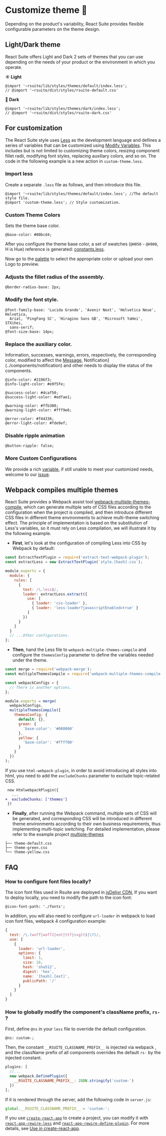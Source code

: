# Customize theme 🎨

Depending on the product's variability, React Suite provides flexible configurable parameters on the theme design.

## Light/Dark theme

React Suite offers Light and Dark 2 sets of themes that you can use depending on the needs of your product or the environment in which you operate.

**☀️ Light**

```less
@import '~rsuite/lib/styles/themes/default/index.less';
// @import '~rsuite/dist/styles/rsuite-default.css'
```

**🌙 Dark**

```less
@import '~rsuite/lib/styles/themes/dark/index.less';
// @import '~rsuite/dist/styles/rsuite-dark.css'
```

## For customization

The React Suite style uses [Less][less] as the development language and defines a series of variables that can be customized using [Modify Variables][modify variables]. This includes but is not limited to customizing theme colors, resizing component fillet radii, modifying font styles, replacing auxiliary colors, and so on. The code in the following example is a new action in `custom-theme.less`.

### Import less

Create a separate `.less` file as follows, and then introduce this file.

```less
@import '~rsuite/lib/styles/themes/default/index.less'; //The default style file.
@import 'custom-theme.less'; // Style customization.
```

### Custom Theme Colors

Sets the theme base color.

```less
@base-color: #00bcd4;
```

After you configure the theme base color, a set of swatches (`@H050` - `@H900`, H is Hue) reference is generated: [constants.less](rsuite-theme-pallete).

Now go to the [palette](/tools/palette) to select the appropriate color or upload your own Logo to preview.

### Adjusts the fillet radius of the assembly.

```less
@border-radius-base: 2px;
```

### Modify the font style.

```less
@font-family-base: 'Lucida Grande', 'Avenir Next', 'Helvetica Neue', Helvetica,
  Arial, 'PingFang SC', 'Hiragino Sans GB', 'Microsoft YaHei', STXihei,
  sans-serif;
@font-size-base: 14px;
```

### Replace the auxiliary color.

Information, successes, warnings, errors, respectively, the corresponding color, modified to affect the [Message](../components/message), Notification](../components/notification) and other needs to display the status of the components.

```less
@info-color: #2196f3;
@info-light-color: #e9f5fe;

@success-color: #4caf50;
@success-light-color: #edfae1;

@warning-color: #ffb300;
@warning-light-color: #fff9e6;

@error-color: #f44336;
@error-light-color: #fde9ef;
```

### Disable ripple animation

```less
@button-ripple: false;
```

### More Custom Configurations

We provide a rich [variable][variables.less], if still unable to meet your customized needs, welcome to our [issue][issue].

## Webpack compiles multiple themes

React Suite provides a Webpack assist tool [webpack-multiple-themes-compile][webpack-multiple-themes-compile], which can generate multiple sets of CSS files according to the configuration when the project is compiled, and then introduce different CSS files in different theme environments to achieve multi-theme switching effect. The principle of implementation is based on the substitution of Less's variables, so it must rely on Less compilation, we will illustrate it by the following example.

- **First**, let's look at the configuration of compiling Less into CSS by Webpack by default:

```js
const ExtractTextPlugin = require('extract-text-webpack-plugin');
const extractLess = new ExtractTextPlugin(`style.[hash].css`);

module.exports = {
  module: {
    rules: [
      {
        test: /\.less$/,
        loader: extractLess.extract({
          use: [
            { loader: 'css-loader' },
            { loader: 'less-loader?javascriptEnabled=true' }
          ]
        })
      }
    ]
  }
  // ...Other configurations.
};
```

- **Then**, hand the Less file to `webpack-multiple-themes-compile` and configure the `themesConfig` parameter to define the variables needed under the theme.

```js
const merge = require('webpack-merge');
const multipleThemesCompile = require('webpack-multiple-themes-compile');

const webpackConfigs = {
  // There is another options.
};

module.exports = merge(
  webpackConfigs,
  multipleThemesCompile({
    themesConfig: {
      default: {},
      green: {
        'base-color': '#008000'
      },
      yellow: {
        'base-color': '#ffff00'
      }
    }
  })
);
```

If you use `html-webpack-plugin`, in order to avoid introducing all styles into html, you need to add the `excludeChunks` parameter to exclude topic-related CSS.

```diff
 new HtmlwebpackPlugin({
   ...
+  excludeChunks: ['themes']
 })
```

- **Finally**, after running the Webpack command, multiple sets of CSS will be generated, and corresponding CSS will be introduced in different theme environments according to their own business requirements, thus implementing multi-topic switching. For detailed implementation, please refer to the example project [multiple-themes][multiple-themes]

```
├── theme-default.css
├── theme-green.css
└── theme-yellow.css
```

## FAQ

<a id="note"></a>

### How to configure font files locally?

The icon font files used in Rsuite are deployed in [jsDelivr CDN](http://cdn.jsdelivr.net/npm/rsuite-icon-font@3.0.0/fonts/),
If you want to deploy locally, you need to modify the path to the icon font:

```less
@icon-font-path: './fonts';
```

In addition, you will also need to configure `url-loader` in webpack to load icon font files, webpack 4 configuration example:

```js
{
  test: /\.(woff|woff2|eot|ttf|svg)($|\?)/,
  use: [
    {
      loader: 'url-loader',
      options: {
        limit: 1,
        size: 16,
        hash: 'sha512',
        digest: 'hex',
        name: '[hash].[ext]',
        publicPath: '/'
      }
    }
  ]
}
```

### How to globally modify the component's className prefix, `rs-` ?

First, define `@ns` in your `less` file to override the default configuration.

```less
@ns: custom-;
```

Then, the constant `__RSUITE_CLASSNAME_PREFIX__` is injected via webpack , and the className prefix of all components overrides the default `rs-` by the injected constant.

```js
plugins: [
  //...
  new webpack.DefinePlugin({
    __RSUITE_CLASSNAME_PREFIX__: JSON.stringify('custom-')
  })
];
```

If it is rendered through the server, add the following code in `server.js`:

```js
global.__RSUITE_CLASSNAME_PREFIX__ = 'custom-';
```

If you use [`create-react-app`][cra] to create a project, you can modify it with [`react-app-rewire-less`][rarl] and [`react-app-rewire-define-plugin`][rardp]. For more details, see [Use in create-react-app][use-with-create-app].

[cra]: https://github.com/facebook/create-react-app
[rarl]: https://www.npmjs.com/package/react-app-rewire-less
[rardp]: https://www.npmjs.com/package/react-app-rewire-define-plugin
[less]: http://lesscss.org/
[modify variables]: http://lesscss.org/usage/#using-less-in-the-browser-modify-variables
[rsuite-theme-pallete]: https://github.com/rsuite/rsuite/blob/master/src/styles/constants.less#L32
[issue]: https://github.com/rsuite/rsuite/issues/new?template=bug_report.md
[variables.less]: https://github.com/rsuite/rsuite/blob/master/src/styles/variables.less
[use-with-create-app]: /en/guide/use-with-create-react-app#Customize%20Theme
[webpack-multiple-themes-compile]: https://github.com/rsuite/webpack-multiple-themes-compile
[multiple-themes]: https://github.com/rsuite/rsuite/tree/master/examples/custom-multiple-themes

